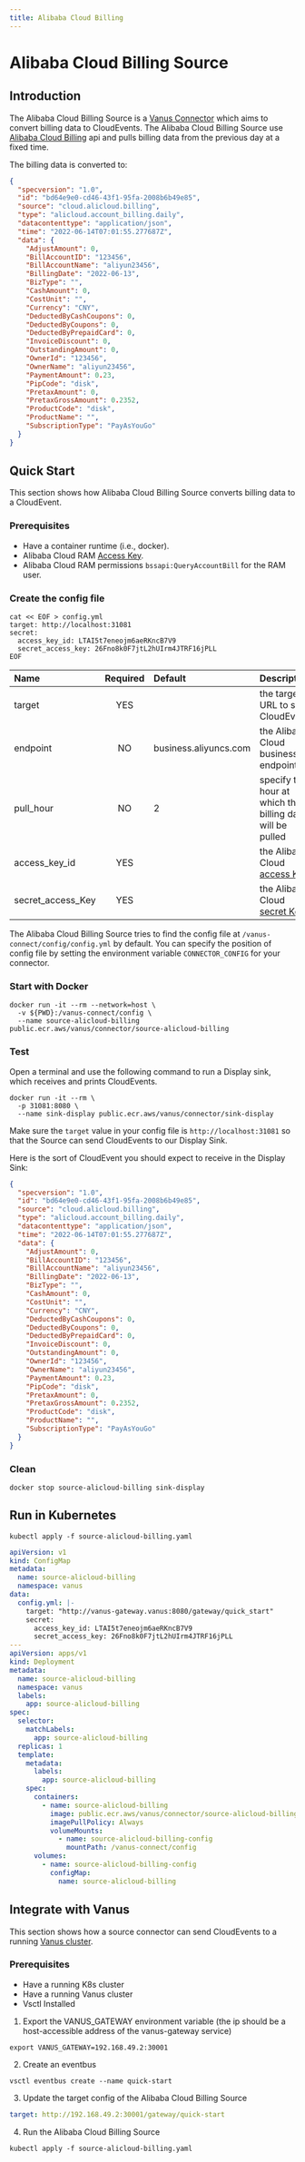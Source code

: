 ```yaml
---
title: Alibaba Cloud Billing
---
```


# Alibaba Cloud Billing Source

## Introduction

The Alibaba Cloud Billing Source is a [Vanus Connector][vc] which aims to convert billing data
to CloudEvents. The Alibaba Cloud Billing Source use [Alibaba Cloud Billing][alibill] api and pulls
billing data from the previous day at a fixed time.

The billing data is converted to:

```json
{
  "specversion": "1.0",
  "id": "bd64e9e0-cd46-43f1-95fa-2008b6b49e85",
  "source": "cloud.alicloud.billing",
  "type": "alicloud.account_billing.daily",
  "datacontenttype": "application/json",
  "time": "2022-06-14T07:01:55.277687Z",
  "data": {
    "AdjustAmount": 0,
    "BillAccountID": "123456",
    "BillAccountName": "aliyun23456",
    "BillingDate": "2022-06-13",
    "BizType": "",
    "CashAmount": 0,
    "CostUnit": "",
    "Currency": "CNY",
    "DeductedByCashCoupons": 0,
    "DeductedByCoupons": 0,
    "DeductedByPrepaidCard": 0,
    "InvoiceDiscount": 0,
    "OutstandingAmount": 0,
    "OwnerId": "123456",
    "OwnerName": "aliyun23456",
    "PaymentAmount": 0.23,
    "PipCode": "disk",
    "PretaxAmount": 0,
    "PretaxGrossAmount": 0.2352,
    "ProductCode": "disk",
    "ProductName": "",
    "SubscriptionType": "PayAsYouGo"
  }
}
```

## Quick Start

This section shows how Alibaba Cloud Billing Source converts billing data to a CloudEvent.

### Prerequisites

- Have a container runtime (i.e., docker).
- Alibaba Cloud RAM [Access Key][accessKey].
- Alibaba Cloud RAM permissions `bssapi:QueryAccountBill` for the RAM user.

### Create the config file

```shell
cat << EOF > config.yml
target: http://localhost:31081
secret:
  access_key_id: LTAI5t7eneojm6aeRKncB7V9
  secret_access_key: 26Fno8k0F7jtL2hUIrm4JTRF16jPLL
EOF
```

| Name                  | Required | Default                             | Description                                               |
|:----------------------|:--------:|:------------------------------------|:----------------------------------------------------------|
| target                |   YES    |                                     | the target URL to send CloudEvents                        |
| endpoint              |    NO    | business.aliyuncs.com               | the Alibaba Cloud business api endpoint                   |
| pull_hour             |    NO    | 2                                   | specify the hour at which the billing data will be pulled |
| access_key_id         |   YES    |                                     | the Alibaba Cloud [access Key][accessKey]                 |
| secret_access_Key     |   YES    |                                     | the Alibaba Cloud [secret Key][accessKey]                 |

The Alibaba Cloud Billing Source tries to find the config file at `/vanus-connect/config/config.yml` by default. You can specify the position of config file by setting the environment variable `CONNECTOR_CONFIG` for your connector.

### Start with Docker

```shell
docker run -it --rm --network=host \
  -v ${PWD}:/vanus-connect/config \
  --name source-alicloud-billing public.ecr.aws/vanus/connector/source-alicloud-billing
```

### Test

Open a terminal and use the following command to run a Display sink, which receives and prints CloudEvents.

```shell
docker run -it --rm \
  -p 31081:8080 \
  --name sink-display public.ecr.aws/vanus/connector/sink-display
```

Make sure the `target` value in your config file is `http://localhost:31081` so that the Source can send CloudEvents to our Display Sink.

Here is the sort of CloudEvent you should expect to receive in the Display Sink:

```json
{
  "specversion": "1.0",
  "id": "bd64e9e0-cd46-43f1-95fa-2008b6b49e85",
  "source": "cloud.alicloud.billing",
  "type": "alicloud.account_billing.daily",
  "datacontenttype": "application/json",
  "time": "2022-06-14T07:01:55.277687Z",
  "data": {
    "AdjustAmount": 0,
    "BillAccountID": "123456",
    "BillAccountName": "aliyun23456",
    "BillingDate": "2022-06-13",
    "BizType": "",
    "CashAmount": 0,
    "CostUnit": "",
    "Currency": "CNY",
    "DeductedByCashCoupons": 0,
    "DeductedByCoupons": 0,
    "DeductedByPrepaidCard": 0,
    "InvoiceDiscount": 0,
    "OutstandingAmount": 0,
    "OwnerId": "123456",
    "OwnerName": "aliyun23456",
    "PaymentAmount": 0.23,
    "PipCode": "disk",
    "PretaxAmount": 0,
    "PretaxGrossAmount": 0.2352,
    "ProductCode": "disk",
    "ProductName": "",
    "SubscriptionType": "PayAsYouGo"
  }
}
```

### Clean

```shell
docker stop source-alicloud-billing sink-display
```

## Run in Kubernetes

```shell
kubectl apply -f source-alicloud-billing.yaml
```

```yaml
apiVersion: v1
kind: ConfigMap
metadata:
  name: source-alicloud-billing
  namespace: vanus
data:
  config.yml: |-
    target: "http://vanus-gateway.vanus:8080/gateway/quick_start"
    secret:
      access_key_id: LTAI5t7eneojm6aeRKncB7V9
      secret_access_key: 26Fno8k0F7jtL2hUIrm4JTRF16jPLL
---
apiVersion: apps/v1
kind: Deployment
metadata:
  name: source-alicloud-billing
  namespace: vanus
  labels:
    app: source-alicloud-billing
spec:
  selector:
    matchLabels:
      app: source-alicloud-billing
  replicas: 1
  template:
    metadata:
      labels:
        app: source-alicloud-billing
    spec:
      containers:
        - name: source-alicloud-billing
          image: public.ecr.aws/vanus/connector/source-alicloud-billing
          imagePullPolicy: Always
          volumeMounts:
            - name: source-alicloud-billing-config
              mountPath: /vanus-connect/config
      volumes:
        - name: source-alicloud-billing-config
          configMap:
            name: source-alicloud-billing
```

## Integrate with Vanus

This section shows how a source connector can send CloudEvents to a running [Vanus cluster](https://github.com/linkall-labs/vanus).

### Prerequisites
- Have a running K8s cluster
- Have a running Vanus cluster
- Vsctl Installed

1. Export the VANUS_GATEWAY environment variable (the ip should be a host-accessible address of the vanus-gateway service)
```shell
export VANUS_GATEWAY=192.168.49.2:30001
```

2. Create an eventbus
```shell
vsctl eventbus create --name quick-start
```

3. Update the target config of the Alibaba Cloud Billing Source
```yaml
target: http://192.168.49.2:30001/gateway/quick-start
```

4. Run the Alibaba Cloud Billing Source
```shell
kubectl apply -f source-alicloud-billing.yaml
```

[vc]: https://www.vanus.ai/introduction/concepts#vanus-connect
[alibill]: https://help.aliyun.com/document_detail/142608.html
[accessKey]: https://help.aliyun.com/document_detail/38738.html
